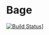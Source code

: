 # Bage

[![Build Status](https://travis-ci.org/zmshurik/project-lvl2-s173.svg)](https://travis-ci.org/zmshurik/project-lvl2-s173.svg)]

